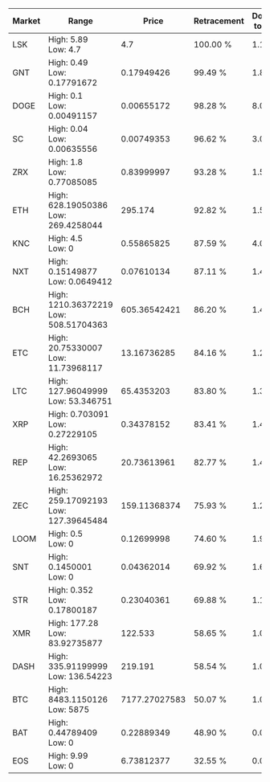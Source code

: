 | Market | Range | Price| Retracement | Doubles to 50% |
| --- | --- | --- | --- | --- |
| LSK | High: 5.89<br />Low: 4.7 | 4.7 | 100.00 % | 1.13 |
| GNT | High: 0.49<br />Low: 0.17791672 | 0.17949426 | 99.49 % | 1.86 |
| DOGE | High: 0.1<br />Low: 0.00491157 | 0.00655172 | 98.28 % | 8.01 |
| SC | High: 0.04<br />Low: 0.00635556 | 0.00749353 | 96.62 % | 3.09 |
| ZRX | High: 1.8<br />Low: 0.77085085 | 0.83999997 | 93.28 % | 1.53 |
| ETH | High: 628.19050386<br />Low: 269.4258044 | 295.174 | 92.82 % | 1.52 |
| KNC | High: 4.5<br />Low: 0 | 0.55865825 | 87.59 % | 4.03 |
| NXT | High: 0.15149877<br />Low: 0.0649412 | 0.07610134 | 87.11 % | 1.42 |
| BCH | High: 1210.36372219<br />Low: 508.51704363 | 605.36542421 | 86.20 % | 1.42 |
| ETC | High: 20.75330007<br />Low: 11.73968117 | 13.16736285 | 84.16 % | 1.23 |
| LTC | High: 127.96049999<br />Low: 53.346751 | 65.4353203 | 83.80 % | 1.39 |
| XRP | High: 0.703091<br />Low: 0.27229105 | 0.34378152 | 83.41 % | 1.42 |
| REP | High: 42.2693065<br />Low: 16.25362972 | 20.73613961 | 82.77 % | 1.41 |
| ZEC | High: 259.17092193<br />Low: 127.39645484 | 159.11368374 | 75.93 % | 1.21 |
| LOOM | High: 0.5<br />Low: 0 | 0.12699998 | 74.60 % | 1.97 |
| SNT | High: 0.1450001<br />Low: 0 | 0.04362014 | 69.92 % | 1.66 |
| STR | High: 0.352<br />Low: 0.17800187 | 0.23040361 | 69.88 % | 1.15 |
| XMR | High: 177.28<br />Low: 83.92735877 | 122.533 | 58.65 % | 1.07 |
| DASH | High: 335.91199999<br />Low: 136.54223 | 219.191 | 58.54 % | 1.08 |
| BTC | High: 8483.1150126<br />Low: 5875 | 7177.27027583 | 50.07 % | 1.00 |
| BAT | High: 0.44789409<br />Low: 0 | 0.22889349 | 48.90 % | 0.00 |
| EOS | High: 9.99<br />Low: 0 | 6.73812377 | 32.55 % | 0.00 |
